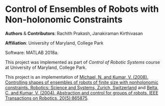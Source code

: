# Control of Ensembles of Robots with Non-holonomic Constraints

**Authors** & __Contributors__: Rachith Prakash, Janakiraman Kirthivasan

__Affiliation__: University of Maryland, College Park

Software: MATLAB 2018a.

This project was implemented as part of *Control of Robotic Systems* course at University of Maryland, College Park.

This project is an implementation of [Michael, N. and Kumar, V. (2008). Controlling shapes of ensembles of robots of finite size
with nonholonomic constraints. Robotics: Science and Systems, Zurich, Switzerland](http://citeseerx.ist.psu.edu/viewdoc/download?doi=10.1.1.905.4579&rep=rep1&type=pdf) and [Belta, C. and Kumar, V. (2004). Abstraction and control for groups of robots. IEEE Transactions on Robotics, 20(5):865875](https://ieeexplore.ieee.org/document/1339386).
